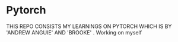 # Pytorch

THIS REPO CONSISTS MY LEARNINGS ON PYTORCH WHICH IS BY 'ANDREW ANGUIE' AND 'BROOKE' . Working on myself

